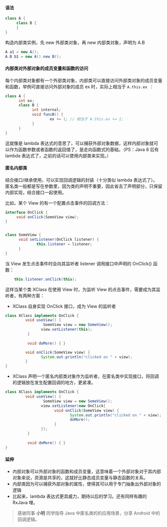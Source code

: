 #### 语法
```Java
class A {
     class B {
     }
}
```

构造内部类实例，先 new 外部类对象，再 new 内部类对象，声明为 A.B
```Java
A a1 = new A();
A.B b1 = new A().new B();
```

#### 内部类对外部对象的成员变量和函数的访问
每个内部类对象都有一个外部类对象，内部类可以直接访问外部类对象的成员变量和函数，举例可直接访问外部对象的成员 ex 时，实际上相当于 ```A.this.ex ```：

```Java
class A {
      int ex;
      class B {
            int internal;
            void funcB() {
                    ex += 1; // 相当于 A.this.ex += 1;
            }
      }
}
```

这就像是 lambda 表达式的意思了，可以捕获外部对象数据，这样内部对象就可以作为函数参数或者函数的返回值了，是走向函数式的基础。（PS：Java 8 后有 lambda 表达式了，之前的话可以使用内部类来实现。）


####  匿名内部类
结合接口/继承使用，可以实现回调逻辑的封装（十分类似  lambda 表达式了）。
匿名类一般都是写在参数里，因为类的声明不重要，因此省去了声明部分，只保留内部实现，结合接口一起使用。

比如，某个 View 的有一个配置点击事件的回调方法：
```Java
interface OnClick {
     void onClick(SomeView view);
}


class SomeView {
      void setListener(OnClick listener) {
              this.listener = listener;
      }
}
```
当 View 发生点击事件时会向其监听者 listener 调用接口中声明的 OnClick() 函数：

```Java
    this.listener.onClick(this);
```

这样当某个类 XClass 在使用 View 时，为监听 View 的点击事件，需要成为其监听者，有两种方案：
- XClass 自身实现 OnClick 接口，成为 View 的监听者
```Java
class XClass implements OnClick {
         void useView() {
                 SomeView view = new SomeView();
                view.setListener(this);
          }
         
          void doMore() { }

         void onClick(SomeView view) {
                System.out.println("clicked on " + view);
         }
}
```
- XClass 声明一个匿名内部类对象作为监听者，在匿名类中实现接口，将回调的逻辑放在发生配置回调的地方，更紧凑。

```Java
class XClass implements OnClick {
         void useView() {
                 SomeView view = new SomeView();
                view.setListener(new OnClick{
                      void onClick(SomeView view) {
                             System.out.println("clicked on " + view);
                             doMore();
                      }
                });
          }
         
          void doMore() { }
}

```

#### 延伸
- 内部对象可以外部对象的函数和成员变量，这意味着一个外部对象对于其内部对象来说，资源是共享的，这就好比静态成员变量与静态函数的关系。
- 内部类因为可以捕获外部对象的属性，使得其可以用于专门抽象出外部对象的逻辑
- 比起来，lambda 表达式更具威力，期待以后的学习。还有同样有趣的 RxJava 哩。


> 感谢同事 **小明** 同学指导 Java 中匿名类的的应用场景，分享 Android 中的回调逻辑。
